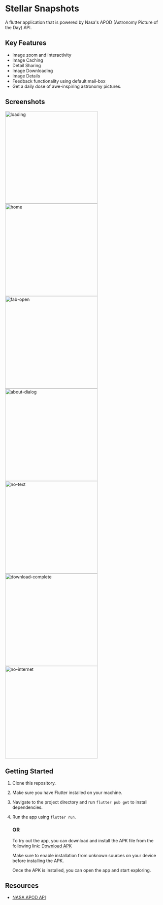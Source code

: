 # Stellar Snapshots

A flutter application that is powered by Nasa's APOD (Astronomy Picture of the Day) API.

## Key Features
- Image zoom and interactivity
- Image Caching
- Detail Sharing
- Image Downloading
- Image Details
- Feedback functionality using default mail-box
- Get a daily dose of awe-inspiring astronomy pictures.

## Screenshots
<img src="assets/screenshots/loading.png" alt="loading" width="300" />
<img src="assets/screenshots/home.png" alt="home" width="300" />
<img src="assets/screenshots/fab-open.png" alt="fab-open" width="300" />
<img src="assets/screenshots/about-dialog.png" alt="about-dialog" width="300" />
<img src="assets/screenshots/no-text.png" alt="no-text" width="300" />
<img src="assets/screenshots/download-complete.png" alt="download-complete" width="300" />
<img src="assets/screenshots/no-internet.png" alt="no-internet" width="300" />

## Getting Started
1. Clone this repository.
2. Make sure you have Flutter installed on your machine.
3. Navigate to the project directory and run `flutter pub get` to install dependencies.
4. Run the app using `flutter run`.

    ### OR

    To try out the app, you can download and install the APK file from the following link:
    [Download APK](https://drive.google.com/file/d/1QDU5X4tdmHP475_FLN8gy9gwVhUlHOU1/view?usp=sharing)
    
    Make sure to enable installation from unknown sources on your device before installing the APK.
    
    Once the APK is installed, you can open the app and start exploring.

## Resources

- [NASA APOD API](https://api.nasa.gov/)
